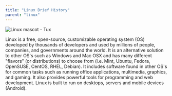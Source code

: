 ```yaml
---
title: "Linux Brief History"
parent: "linux"
---
```


![Linux mascot - Tux](//discourse-user-assets.s3.amazonaws.com/original/2X/7/715a2229f15586e8349ade5a6f83568d8b812511.png)

Linux is a free, open-source, customizable operating system (OS) developed by thousands of developers and used by millions of people, companies, and governments around the world. It is an alternative solution to other OS's such as Windows and Mac OSX and has many different "flavors" (or distributions) to choose from (i.e. Mint, Ubuntu, Fedora, OpenSUSE, CentOS, RHEL, Debian). It includes software found in other OS's for common tasks such as running office applications, multimedia, graphics, and gaming. It also provides powerful tools for programming and web development. Linux is built to run on desktops, servers and mobile devices (Android).
